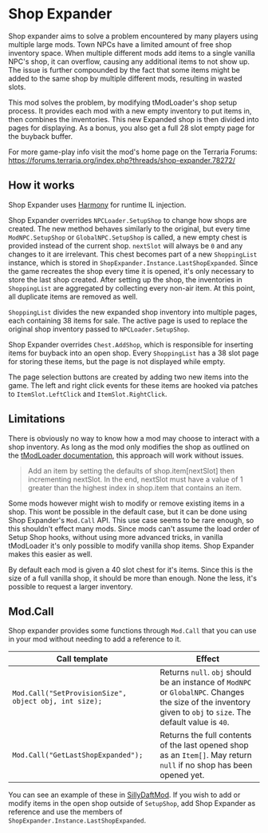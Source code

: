 ﻿# Shop Expander

Shop expander aims to solve a problem encountered by many players using multiple large mods. Town NPCs have a limited amount of free shop inventory space. When multiple different mods add items to a single vanilla NPC's shop, it can overflow, causing any additional items to not show up. The issue is further compounded by the fact that some items might be added to the same shop by multiple different mods, resulting in wasted slots.

This mod solves the problem, by modifying tModLoader's shop setup process. It provides each mod with a new empty inventory to put items in, then combines the inventories. This new Expanded shop is then divided into pages for displaying. As a bonus, you also get a full 28 slot empty page for the buyback buffer.

For more game-play info visit the mod's home page on the Terraria Forums: https://forums.terraria.org/index.php?threads/shop-expander.78272/

## How it works

Shop Expander uses [Harmony](https://github.com/pardeike/Harmony) for runtime IL injection.

Shop Expander overrides `NPCLoader.SetupShop` to change how shops are created. The new method behaves similarly to the original, but every time `ModNPC.SetupShop` or `GlobalNPC.SetupShop` is called, a new empty chest is provided instead of the current shop. `nextSlot` will always be `0` and any changes to it are irrelevant. This chest becomes part of a new `ShoppingList` instance, which is stored in `ShopExpander.Instance.LastShopExpanded`. Since the game recreates the shop every time it is opened, it's only necessary to store the last shop created. After setting up the shop, the inventories in `ShoppingList` are aggregated by collecting every non-air item. At this point, all duplicate items are removed as well.

`ShoppingList` divides the new expanded shop inventory into multiple pages, each containing 38 items for sale. The active page is used to replace the original shop inventory passed to `NPCLoader.SetupShop`.

Shop Expander overrides `Chest.AddShop`, which is responsible for inserting items for buyback into an open shop. Every `ShoppingList` has a 38 slot page for storing these items, but the page is not displayed while empty.

The page selection buttons are created by adding two new items into the game. The left and right click events for these items are hooked via patches to `ItemSlot.LeftClick` and `ItemSlot.RightClick`.

## Limitations

There is obviously no way to know how a mod may choose to interact with a shop inventory. As long as the mod only modifies the shop as outlined on the [tModLoader documentation](http://blushiemagic.github.io/tModLoader/html/class_terraria_1_1_mod_loader_1_1_global_n_p_c.html#a5fd0754440bfc039de5425b200c202a1), this approach will work without issues.

> Add an item by setting the defaults of shop.item[nextSlot] then incrementing nextSlot. In the end, nextSlot must have a value of 1 greater than the highest index in shop.item that contains an item.

Some mods however might wish to modify or remove existing items in a shop. This wont be possible in the default case, but it can be done using Shop Expander's `Mod.Call` API. This use case seems to be rare enough, so this shouldn't effect many mods. Since mods can't assume the load order of Setup Shop hooks, without using more advanced tricks, in vanilla tModLoader it's only possible to modify vanilla shop items. Shop Expander makes this easier as well.

By default each mod is given a 40 slot chest for it's items. Since this is the size of a full vanilla shop, it should be more than enough. None the less, it's possible to request a larger inventory.

## Mod.Call

Shop expander provides some functions through `Mod.Call` that you can use in your mod without needing to add a reference to it.

| Call template | Effect |
| --- | --- |
| `Mod.Call("SetProvisionSize", object obj, int size);` | Returns `null`. `obj` should be an instance of `ModNPC` or `GlobalNPC`. Changes the size of the inventory given to `obj` to `size`. The default value is `40`. |
| `Mod.Call("GetLastShopExpanded");` | Returns the full contents of the last opened shop as an `Item[]`. May return `null` if no shop has been opened yet. |

You can see an example of these in [SillyDaftMod](SillyDaftMod/SillyDaftMod.cs). If you wish to add or modify items in the open shop outside of `SetupShop`, add Shop Expander as reference and use the members of `ShopExpander.Instance.LastShopExpanded`.
